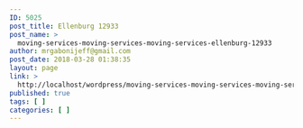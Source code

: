 ```yaml
---
ID: 5025
post_title: Ellenburg 12933
post_name: >
  moving-services-moving-services-moving-services-ellenburg-12933
author: mrgabonijeff@gmail.com
post_date: 2018-03-28 01:38:35
layout: page
link: >
  http://localhost/wordpress/moving-services-moving-services-moving-services-ellenburg-12933/
published: true
tags: [ ]
categories: [ ]
---
```

